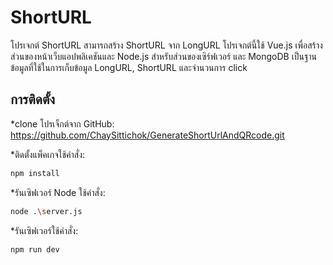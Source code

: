 # ShortURL

โปรเจกต์ ShortURL สามารถสร้าง ShortURL จาก LongURL โปรเจกต์นี้ใช้ Vue.js เพื่อสร้างส่วนของหน้าเว็บแอปพลิเคชันและ Node.js สำหรับส่วนของเซิร์ฟเวอร์ และ MongoDB เป็นฐานข้อมูลที่ใช้ในการเก็บข้อมูล LongURL, ShortURL และจำนวนการ click 

## การติดตั้ง
*clone โปรเจ็กต์จาก GitHub: https://github.com/ChaySittichok/GenerateShortUrlAndQRcode.git

*ติดตั้งแพ็คเกจใช้คำสั่ง: 
```sh
npm install
```


*รันเซิฟเวอร์ Node ใช้คำสั่ง:
```sh
node .\server.js  
```

*รันเซิฟเวอร์ใช้คำสั่ง:
```sh
npm run dev
```

